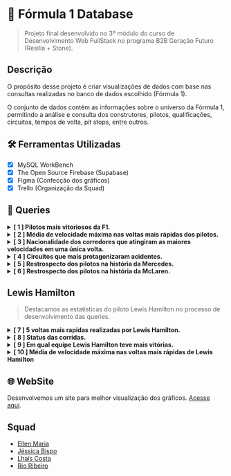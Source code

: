 # 🏁 Fórmula 1 Database

> Projeto final desenvolvido no 3º módulo do curso de Desenvolvimento Web FullStack no
> programa B2B Geração Futuro (Resilia + Stone).

## Descrição 

O propósito desse projeto é criar visualizações de dados com base nas consultas
realizadas no banco de dados escolhido (Fórmula 1).

O conjunto de dados contém as informações sobre o universo da Fórmula 1, permitindo a análise e consulta dos construtores, pilotos, qualificações, circuitos, tempos de volta, pit stops, entre outros.

## 🛠 Ferramentas Utilizadas 

- [x] MySQL WorkBench
- [x] The Open Source Firebase (Supabase)
- [x] Figma (Confecção dos gráficos)
- [x] Trello (Organização da Squad)

## 🔎 Queries 
<details>
<summary><strong>[ 1 ] Pilotos mais vitoriosos da F1.</strong></summary>
</br>

![imagem](./src/assets/maisVitoriosos.jpg)

```sql
SELECT
  pilotos.piloto_id, pilotos.nome, pilotos.sobrenome, COUNT(resultados.position) AS numero_vitorias 
FROM
  resultados
INNER JOIN
  pilotos on resultados.driverId = pilotos.piloto_Id
WHERE
  resultados.position = 1
GROUP BY
  pilotos.piloto_Id
ORDER BY
  numero_vitorias desc limit 5;
```
</details>

<details>
<summary><strong>[ 2 ] Média de velocidade máxima nas voltas mais rápidas dos pilotos.</strong></summary>
</br>

![imagem](./src/assets/query2.jpg)

```sql
SELECT "fastestLapSpeed" 
AS MAX_VELOCIDADE 
FROM "F1_resultados" 
WHERE "resultId" <100 
ORDER BY "fastestLapSpeed" 
ASC;

SELECT AVG("fastestLapSpeed") 
AS MAX_VELOCIDADE 
FROM "F1_resultados" 
WHERE "resultId" < 100;
```
</details>

<details>
<summary><strong>[ 3 ] Nacionalidade dos corredores que atingiram as maiores velocidades em uma única volta.</strong></summary>
</br>

![imagem](./src/assets/nacionalidadeQuery.jpg)

```sql
SELECT 
  "F1_drivers".forename,
  "F1_drivers".surname,
  "F1_drivers".nationality,
  "F1_results"."raceId" AS corrida,
  "F1_results"."fastestLapSpeed" AS velocidade
FROM 
  "F1_results"
INNER JOIN
  "F1_drivers" ON  "F1_results"."driverId" = "F1_drivers"."driverId" 
WHERE 
  "F1_results"."statusId" = 1
GROUP BY
  "F1_drivers".forename,
  "F1_drivers".surname,
  "F1_results"."raceId",
  "F1_drivers".nationality,
  "F1_results"."fastestLapSpeed"
ORDER BY
 "fastestLapSpeed" DESC 
LIMIT 5;
```
</details>
<details>
<summary><strong>[ 4 ] Circuitos que mais protagonizaram acidentes.</strong></summary>
</br>

![imagem](./src/assets/query3-grafico.jpg)

```sql
SELECT
  C.name as circuito,
  C.country,
  S.status,
  count(*) as acidentes
FROM f1_circuits as C
LEFT JOIN
  f1_races as RA on C.circuitId = RA.circuitId
LEFT JOIN
  f1_results as RE on RA.raceId = RE.raceId
LEFT JOIN
  f1_status as S on S.statusId = RE.statusId
GROUP BY circuito, C.country, S.status
HAVING S.status = 'Accident'
ORDER by acidentes desc;
```
</details>

<details>
<summary><strong>[ 5 ] Restrospecto dos pilotos na história da Mercedes.</strong></summary>
</br>

![imagem](./src/assets/query4-grafico.jpg)

```sql
SELECT
    pilotos.piloto_Id,
    pilotos.nome,
    pilotos.sobrenome,
    construtores.nome,
    COUNT(resultados.position) AS numero_vitorias
FROM
    resultados
        INNER JOIN
    pilotos ON resultados.driverId = pilotos.piloto_Id
        INNER JOIN
    construtores ON resultados.constructorId = construtores.constructor_Id
WHERE
    position = 1
        AND construtores.nome = 'Mercedes'
GROUP BY construtores.nome , pilotos.piloto_Id
ORDER BY numero_vitorias DESC
LIMIT 5;
```
</details>

<details>
<summary><strong>[ 6 ] Restrospecto dos pilotos na história da McLaren.</strong></summary>
</br>

![image](./src/assets/mercedesQuery.jpg)

```sql
SELECT 
  pilotos.piloto_Id,
  pilotos.nome,
  pilotos.sobrenome,
  construtores.nome,
  COUNT(resultados.position) AS numero_vitorias
FROM
  resultados
INNER JOIN
  pilotos ON resultados.driverId = pilotos.piloto_Id
INNER JOIN
    construtores ON resultados.constructorId = construtores.constructor_Id
WHERE
  position = 1
AND construtores.nome = 'McLaren'
GROUP BY construtores.nome , pilotos.piloto_Id
ORDER BY numero_vitorias DESC
LIMIT 5;
```
</details>

## Lewis Hamilton 

> Destacamos as estatísticas do piloto Lewis Hamilton no processo de desenvolvimento das queries.

<details>
<summary><strong>[ 7 ] 5 voltas mais rapidas realizadas por Lewis Hamilton.</strong></summary>
</br>

![image](./src/assets/voltaMaisRapidaL.jpg)

```sql
SELECT 
  "F1_drivers".forename,
  "F1_drivers".surname,
  "F1_results"."raceId" AS corrida,
  "F1_races".name AS circuito,
  "F1_results"."fastestLapTime" AS tempo
FROM 
  "F1_results"
INNER JOIN
  "F1_drivers" ON  "F1_results"."driverId" = "F1_drivers"."driverId"
  INNER JOIN
  "F1_races" ON "F1_results"."raceId" = "F1_races"."raceId"
WHERE 
  "F1_results"."statusId" = 1 
  AND "F1_drivers"."driverId" = '1' 
GROUP BY
  "F1_drivers".forename,
  "F1_drivers".surname,
  "F1_results"."raceId",
  "F1_races".name,
  "F1_results"."fastestLapTime"
ORDER BY
 "fastestLapTime" ASC
LIMIT 5;
```
</details>

<details>
<summary><strong>[ 8 ] Status das corridas.</strong></summary>
</br>

![imagem](./src/assets/query6-grafico.jpg)

```sql
SELECT
  D.forename,
  D.surname,
  C.name as circuito,
  RE.statusId,
  S.status
FROM f1_circuits as C
LEFT JOIN
  f1_races as RA on C.circuitId = RA.circuitId
LEFT JOIN
  f1_results as RE on RE.raceId = RA.raceId
LEFT JOIN
  f1_drivers as D on RE.driverId = D.driverId
LEFT JOIN
  f1_status as S on RE.statusId = S.statusId
WHERE  D.forename = 'Lewis' and D.surname = 'Hamilton'
GROUP BY D.forename, D.surname, RE.statusId, S.status, circuito;
```
</details>

<details>
<summary><strong>[ 9 ] Em qual equipe Lewis Hamilton teve mais vitórias.</strong></summary>
</br>

![imagem](./src/assets/query7-grafico.jpg)

```sql
SELECT
    pilotos.piloto_Id,
    pilotos.nome,
    pilotos.sobrenome,
    construtores.nome,
    COUNT(resultados.position) AS numero_vitorias
FROM
    resultados
        INNER JOIN
    pilotos ON resultados.driverId = pilotos.piloto_Id
        INNER JOIN
    construtores ON resultados.constructorId = construtores.constructor_Id
WHERE
    position = 1
        AND pilotos.sobrenome = 'Hamilton'
GROUP BY construtores.nome , pilotos.piloto_Id;
```
</details>

<details>
<summary><strong>[ 10 ] Média de velocidade máxima nas voltas mais rápidas de Lewis Hamilton</strong></summary>
</br>

![imagem](./src/assets/query10.jpg)

```sql
SELECT "fastestLapSpeed" 
AS MAX_VELOCIDADE 
FROM "F1_resultados" 
WHERE "driverId" = 1 
ORDER BY "fastestLapSpeed" ASC;

SELECT AVG("fastestLapSpeed") 
AS MAX_VELOCIDADE 
FROM "F1_resultados" 
WHERE "driverId" = 1;

```

</details>

## 🌐 WebSite

Desenvolvemos um site para melhor visualização dos gráficos. [Acesse aqui](https://jessbispo.github.io/Formula1-DATABASE/).

## Squad

- [Ellen Maria](https://github.com/ellenmariadev/)
- [Jéssica Bispo](https://github.com/jessbispo)
- [Lhaís Costa](https://github.com/LhaisCosta99)
- [Rio Ribeiro](https://github.com/rioribeirods)
